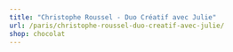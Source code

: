 ```yaml
---
title: "Christophe Roussel - Duo Créatif avec Julie"
url: /paris/christophe-roussel-duo-creatif-avec-julie/
shop: chocolat
---
```

